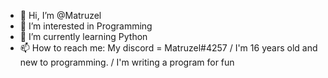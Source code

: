 - 👋 Hi, I’m @Matruzel
- 👀 I’m interested in Programming
- 🌱 I’m currently learning Python
- 📫 How to reach me: My discord = Matruzel#4257
/ I'm 16 years old and new to programming.
/ I'm writing a program for fun



